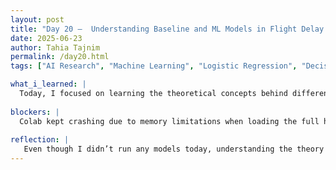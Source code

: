 ```yaml
---
layout: post
title: "Day 20 –  Understanding Baseline and ML Models in Flight Delay Prediction"
date: 2025-06-23
author: Tahia Tajnim
permalink: /day20.html
tags: ["AI Research", "Machine Learning", "Logistic Regression", "Decision Tree", "Flight Delay Prediction"]   

what_i_learned: |
  Today, I focused on learning the theoretical concepts behind different machine learning models used in flight delay prediction. I gained a better understanding of how baseline models work as reference points, especially in imbalanced datasets, and how Logistic Regression serves as a simple linear classifier. I also studied how Decision Trees can handle complex, non-linear relationships and provide more balanced predictions. In addition, I reviewed a published research paper on airline delay prediction that used Decision Trees. It helped me understand their hyperparameter tuning process and why Decision Trees can be effective even without advanced deep learning techniques. This learning will help guide our model-building steps.
  
blockers: |  
  Colab kept crashing due to memory limitations when loading the full historical dataset, so I couldn’t run or test any models today. I will now look into setting up the same environment locally using VS Code to handle the data more effectively.
  
reflection: |
   Even though I didn’t run any models today, understanding the theory behind them was valuable. I now see how Logistic Regression and Decision Trees fit into the broader model selection pipeline. This foundational knowledge will help me implement and evaluate models more confidently when I begin practical work. I also realized the importance of having the right computing setup, especially when dealing with large datasets.
---
```


